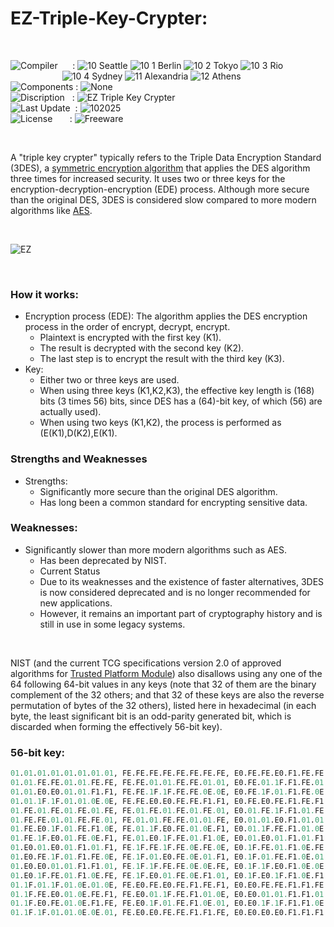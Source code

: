 # EZ-Triple-Key-Crypter:

</br>

![Compiler](https://github.com/user-attachments/assets/a916143d-3f1b-4e1f-b1e0-1067ef9e0401) &nbsp;&nbsp;&nbsp;&nbsp;&nbsp;: ![10 Seattle](https://github.com/user-attachments/assets/c70b7f21-688a-4239-87c9-9a03a8ff25ab) ![10 1 Berlin](https://github.com/user-attachments/assets/bdcd48fc-9f09-4830-b82e-d38c20492362) ![10 2 Tokyo](https://github.com/user-attachments/assets/5bdb9f86-7f44-4f7e-aed2-dd08de170bd5) ![10 3 Rio](https://github.com/user-attachments/assets/e7d09817-54b6-4d71-a373-22ee179cd49c)   
&nbsp;&nbsp;&nbsp;&nbsp;&nbsp;&nbsp;&nbsp;&nbsp;&nbsp;&nbsp;&nbsp;&nbsp;&nbsp;&nbsp;&nbsp;&nbsp;&nbsp;&nbsp;&nbsp;&nbsp;&nbsp;![10 4 Sydney](https://github.com/user-attachments/assets/e75342ca-1e24-4a7e-8fe3-ce22f307d881) ![11 Alexandria](https://github.com/user-attachments/assets/64f150d0-286a-4edd-acab-9f77f92d68ad) ![12 Athens](https://github.com/user-attachments/assets/59700807-6abf-4e6d-9439-5dc70fc0ceca)  
![Components](https://github.com/user-attachments/assets/d6a7a7a4-f10e-4df1-9c4f-b4a1a8db7f0e) : ![None](https://github.com/user-attachments/assets/30ebe930-c928-4aaf-a8e1-5f68ec1ff349)  
![Discription](https://github.com/user-attachments/assets/4a778202-1072-463a-bfa3-842226e300af) &nbsp;&nbsp;: ![EZ Triple Key Crypter](https://github.com/user-attachments/assets/ea1d3640-5ed6-465e-bc6b-3ef7dd08ccb8)  
![Last Update](https://github.com/user-attachments/assets/e1d05f21-2a01-4ecf-94f3-b7bdff4d44dd) &nbsp;: ![102025](https://github.com/user-attachments/assets/62cea8cc-bd7d-49bd-b920-5590016735c0)  
![License](https://github.com/user-attachments/assets/ff71a38b-8813-4a79-8774-09a2f3893b48) &nbsp;&nbsp;&nbsp;&nbsp;&nbsp;&nbsp;: ![Freeware](https://github.com/user-attachments/assets/1fea2bbf-b296-4152-badd-e1cdae115c43)

</br>

A "triple key crypter" typically refers to the Triple Data Encryption Standard (3DES), a [symmetric encryption algorithm](https://en.wikipedia.org/wiki/Symmetric-key_algorithm) that applies the DES algorithm three times for increased security. It uses two or three keys for the encryption-decryption-encryption (EDE) process. Although more secure than the original DES, 3DES is considered slow compared to more modern algorithms like [AES](https://en.wikipedia.org/wiki/Advanced_Encryption_Standard).

</br>

![EZ](https://github.com/user-attachments/assets/e993b4b3-c7cf-4142-aa23-2d6f2ff5beb3)

</br>

### How it works:
* Encryption process (EDE): The algorithm applies the DES encryption process in the order of encrypt, decrypt, encrypt.
  * Plaintext is encrypted with the first key (K1).
  * The result is decrypted with the second key (K2).
  * The last step is to encrypt the result with the third key (K3).
* Key:
  * Either two or three keys are used.
  * When using three keys (K1,K2,K3), the effective key length is (168) bits (3 times 56) bits, since DES has a (64)-bit key, of which (56) are actually used).
  * When using two keys (K1,K2), the process is performed as (E(K1),D(K2),E(K1).

### Strengths and Weaknesses
* Strengths:
    * Significantly more secure than the original DES algorithm.
    * Has long been a common standard for encrypting sensitive data.

### Weaknesses:
* Significantly slower than more modern algorithms such as AES.
    * Has been deprecated by NIST.
    * Current Status
    * Due to its weaknesses and the existence of faster alternatives, 3DES is now considered deprecated and is no longer recommended for new applications.
    * However, it remains an important part of cryptography history and is still in use in some legacy systems.

</br>

NIST (and the current TCG specifications version 2.0 of approved algorithms for [Trusted Platform Module](https://en.wikipedia.org/wiki/Trusted_Platform_Module)) also disallows using any one of the 64 following 64-bit values in any keys (note that 32 of them are the binary complement of the 32 others; and that 32 of these keys are also the reverse permutation of bytes of the 32 others), listed here in hexadecimal (in each byte, the least significant bit is an odd-parity generated bit, which is discarded when forming the effectively 56-bit key).

### 56-bit key:
```pascal
01.01.01.01.01.01.01.01, FE.FE.FE.FE.FE.FE.FE.FE, E0.FE.FE.E0.F1.FE.FE.F1, 1F.01.01.1F.0E.01.01.0E,
01.01.FE.FE.01.01.FE.FE, FE.FE.01.01.FE.FE.01.01, E0.FE.01.1F.F1.FE.01.0E, 1F.01.FE.E0.0E.01.FE.F1,
01.01.E0.E0.01.01.F1.F1, FE.FE.1F.1F.FE.FE.0E.0E, E0.FE.1F.01.F1.FE.0E.01, 1F.01.E0.FE.0E.01.F1.FE,
01.01.1F.1F.01.01.0E.0E, FE.FE.E0.E0.FE.FE.F1.F1, E0.FE.E0.FE.F1.FE.F1.FE, 1F.01.1F.01.0E.01.0E.01,
01.FE.01.FE.01.FE.01.FE, FE.01.FE.01.FE.01.FE.01, E0.01.FE.1F.F1.01.FE.0E, 1F.FE.01.E0.0E.FE.01.F1,
01.FE.FE.01.01.FE.FE.01, FE.01.01.FE.FE.01.01.FE, E0.01.01.E0.F1.01.01.F1, 1F.FE.FE.1F.0E.FE.FE.0E,
01.FE.E0.1F.01.FE.F1.0E, FE.01.1F.E0.FE.01.0E.F1, E0.01.1F.FE.F1.01.0E.FE, 1F.FE.E0.01.0E.FE.F1.01,
01.FE.1F.E0.01.FE.0E.F1, FE.01.E0.1F.FE.01.F1.0E, E0.01.E0.01.F1.01.F1.01, 1F.FE.1F.FE.0E.FE.0E.FE,
01.E0.01.E0.01.F1.01.F1, FE.1F.FE.1F.FE.0E.FE.0E, E0.1F.FE.01.F1.0E.FE.01, 1F.E0.01.FE.0E.F1.01.FE,
01.E0.FE.1F.01.F1.FE.0E, FE.1F.01.E0.FE.0E.01.F1, E0.1F.01.FE.F1.0E.01.FE, 1F.E0.FE.01.0E.F1.FE.01,
01.E0.E0.01.01.F1.F1.01, FE.1F.1F.FE.FE.0E.0E.FE, E0.1F.1F.E0.F1.0E.0E.F1, 1F.E0.E0.1F.0E.F1.F1.0E,
01.E0.1F.FE.01.F1.0E.FE, FE.1F.E0.01.FE.0E.F1.01, E0.1F.E0.1F.F1.0E.F1.0E, 1F.E0.1F.E0.0E.F1.0E.F1,
01.1F.01.1F.01.0E.01.0E, FE.E0.FE.E0.FE.F1.FE.F1, E0.E0.FE.FE.F1.F1.FE.FE, 1F.1F.01.01.0E.0E.01.01,
01.1F.FE.E0.01.0E.FE.F1, FE.E0.01.1F.FE.F1.01.0E, E0.E0.01.01.F1.F1.01.01, 1F.1F.FE.FE.0E.0E.FE.FE,
01.1F.E0.FE.01.0E.F1.FE, FE.E0.1F.01.FE.F1.0E.01, E0.E0.1F.1F.F1.F1.0E.0E, 1F.1F.E0.E0.0E.0E.F1.F1,
01.1F.1F.01.01.0E.0E.01, FE.E0.E0.FE.FE.F1.F1.FE, E0.E0.E0.E0.F1.F1.F1.F1, 1F.1F.1F.1F.0E.0E.0E.0E
```















